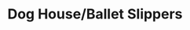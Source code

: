 ---
pid: FS387
title: Dog House/Ballet Slippers
location_transcription: Clark Park + Broad St.
zipcode: '19143'
outside_phl: 
neighborhood: University City
age: '6'
age_range: 6-13
instagram: 
image_file_name: FS_387.jpg
proposal_transcription: Doghouse with dog and dancing person.
topic: Animals,Art
topic_summary: 0, 0
type: Infrastructure,Performance
keywords_other: Dance, ballet, dancing, clark park, dog, dogs, dog house
credit: Kennedy Pigford
image_labels: 
twitter: 
facebook: 
permalink: "/monuments/fs387/"
layout: item-page
---